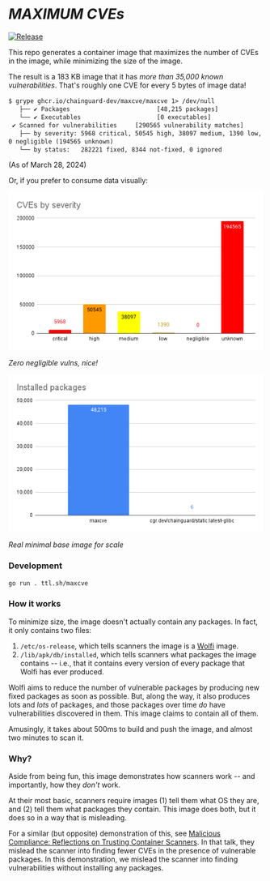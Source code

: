 # _MAXIMUM CVEs_

[![Release](https://github.com/chainguard-dev/maxcve/actions/workflows/release.yaml/badge.svg)](https://github.com/chainguard-dev/maxcve/actions/workflows/release.yaml)

This repo generates a container image that maximizes the number of CVEs in the image, while minimizing the size of the image.

The result is a 183 KB image that it has _more than 35,000 known vulnerabilities_. That's roughly one CVE for every 5 bytes of image data!

```
$ grype ghcr.io/chainguard-dev/maxcve/maxcve 1> /dev/null
   ├── ✔ Packages                        [48,215 packages]
   └── ✔ Executables                     [0 executables]
 ✔ Scanned for vulnerabilities     [290565 vulnerability matches]
   ├── by severity: 5968 critical, 50545 high, 38097 medium, 1390 low, 0 negligible (194565 unknown)
   └── by status:   282221 fixed, 8344 not-fixed, 0 ignored
```

(As of March 28, 2024)

Or, if you prefer to consume data visually:

![](severity.png)

_Zero negligible vulns, nice!_

![](installed.png)

_Real minimal base image for scale_

### Development

```
go run . ttl.sh/maxcve
```

### How it works

To minimize size, the image doesn't actually contain any packages. In fact, it only contains two files:

1. `/etc/os-release`, which tells scanners the image is a [Wolfi](https://wolfi.dev) image.
1. `/lib/apk/db/installed`, which tells scanners what packages the image contains -- i.e., that it contains every version of every package that Wolfi has ever produced.

Wolfi aims to reduce the number of vulnerable packages by producing new fixed packages as soon as possible. But, along the way, it also produces lots and _lots_ of packages, and those packages over time _do_ have vulnerabilities discovered in them. This image claims to contain all of them.

Amusingly, it takes about 500ms to build and push the image, and almost two minutes to scan it.

### Why?

Aside from being fun, this image demonstrates how scanners work -- and importantly, how they _don't_ work.

At their most basic, scanners require images (1) tell them what OS they are, and (2) tell them what packages they contain. This image does both, but it does so in a way that is misleading.

For a similar (but opposite) demonstration of this, see [Malicious Compliance: Reflections on Trusting Container Scanners](https://www.youtube.com/watch?v=9weGi0csBZM). In that talk, they mislead the scanner into finding fewer CVEs in the presence of vulnerable packages. In this demonstration, we mislead the scanner into finding vulnerabilities without installing any packages.
